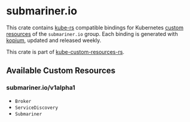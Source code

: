 <!--
SPDX-FileCopyrightText: The kube-custom-resources-rs Authors
SPDX-License-Identifier: 0BSD
 -->

# submariner.io

This crate contains [kube-rs](https://kube.rs/) compatible bindings for Kubernetes [custom resources](https://kubernetes.io/docs/tasks/extend-kubernetes/custom-resources/custom-resource-definitions/) of the `submariner.io` group. Each binding is generated with [kopium](https://github.com/kube-rs/kopium), updated and released weekly.

This crate is part of [kube-custom-resources-rs](https://github.com/metio/kube-custom-resources-rs).

## Available Custom Resources

### submariner.io/v1alpha1
- `Broker`
- `ServiceDiscovery`
- `Submariner`
